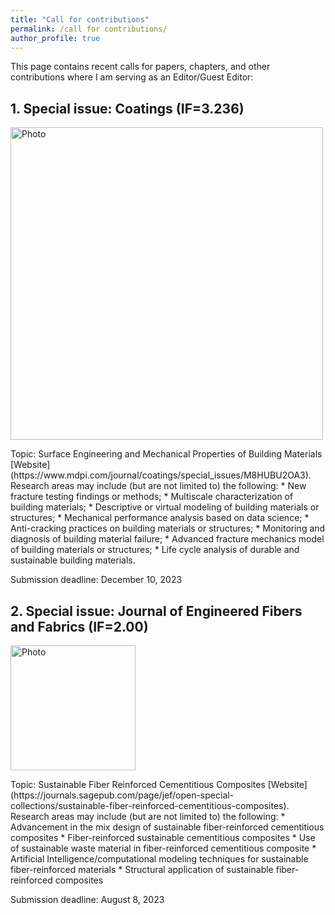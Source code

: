 ```yaml
---
title: "Call for contributions"
permalink: /call for contributions/
author_profile: true
---
```



This page contains recent calls for papers, chapters, and other contributions where I am serving as an Editor/Guest Editor:

**1. Special issue: Coatings (IF=3.236)** 
------
<p align="left">
  <img src="https://liaiusc.github.io/images/coating.jpg?raw=true" alt="Photo" style="width: 500px;"/> 
</p> 
Topic: Surface Engineering and Mechanical Properties of Building Materials [Website](https://www.mdpi.com/journal/coatings/special_issues/M8HUBU2OA3).
Research areas may include (but are not limited to) the following:
   * New fracture testing findings or methods;
   * Multiscale characterization of building materials;
   * Descriptive or virtual modeling of building materials or structures;
   * Mechanical performance analysis based on data science;
   * Anti-cracking practices on building materials or structures;
   * Monitoring and diagnosis of building material failure;
   * Advanced fracture mechanics model of building materials or structures;
   * Life cycle analysis of durable and sustainable building materials.
  
Submission deadline: December 10, 2023



**2. Special issue: Journal of Engineered Fibers and Fabrics (IF=2.00)**
------
<p align="left">
  <img src="https://liaiusc.github.io/images/JEFF.jpg?raw=true" alt="Photo" style="width: 200px;"/> 
</p>
Topic: Sustainable Fiber Reinforced Cementitious Composites [Website](https://journals.sagepub.com/page/jef/open-special-collections/sustainable-fiber-reinforced-cementitious-composites).
Research areas may include (but are not limited to) the following:
   * Advancement in the mix design of sustainable fiber-reinforced cementitious composites
   * Fiber-reinforced sustainable cementitious composites
   * Use of sustainable waste material in fiber-reinforced cementitious composite
   * Artificial Intelligence/computational modeling techniques for sustainable fiber-reinforced materials
   * Structural application of sustainable fiber-reinforced composites

Submission deadline: August 8, 2023
